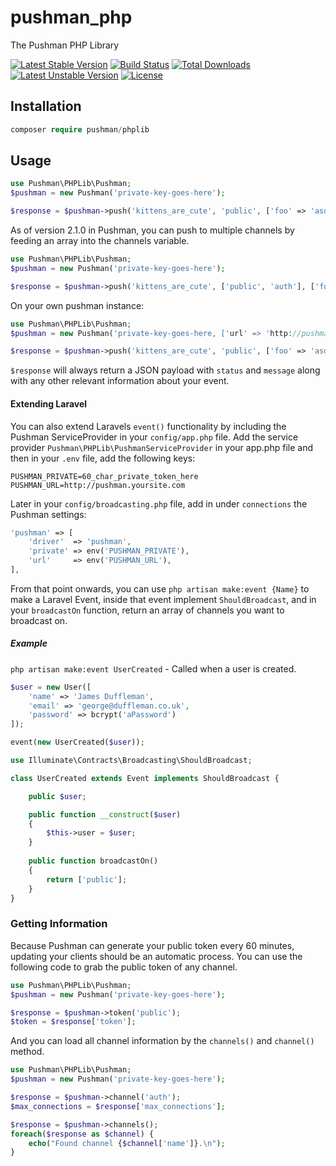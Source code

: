 # pushman_php
The Pushman PHP Library

[![Latest Stable Version](https://poser.pugx.org/pushman/phplib/v/stable)](https://packagist.org/packages/pushman/phplib) [![Build Status](https://travis-ci.org/PushmanPHP/pushman_php_library.svg?branch=master)](https://travis-ci.org/PushmanPHP/pushman_php_library) [![Total Downloads](https://poser.pugx.org/pushman/phplib/downloads)](https://packagist.org/packages/pushman/phplib) [![Latest Unstable Version](https://poser.pugx.org/pushman/phplib/v/unstable)](https://packagist.org/packages/pushman/phplib) [![License](https://poser.pugx.org/pushman/phplib/license)](https://packagist.org/packages/pushman/phplib)

## Installation
```php
composer require pushman/phplib
```

## Usage
```php
use Pushman\PHPLib\Pushman;
$pushman = new Pushman('private-key-goes-here');

$response = $pushman->push('kittens_are_cute', 'public', ['foo' => 'asdasdasdasd']);
```

As of version 2.1.0 in Pushman, you can push to multiple channels by feeding an array into the channels variable.

```php
use Pushman\PHPLib\Pushman;
$pushman = new Pushman('private-key-goes-here');

$response = $pushman->push('kittens_are_cute', ['public', 'auth'], ['foo' => 'asdasdasdasd']);
```

On your own pushman instance:

```php
use Pushman\PHPLib\Pushman;
$pushman = new Pushman('private-key-goes-here, ['url' => 'http://pushman.yoursite.com']);

$response = $pushman->push('kittens_are_cute', 'public', ['foo' => 'asdasdasdasd']);
```

`$response` will always return a JSON payload with `status` and `message` along with any other relevant information about your event.

#### Extending Laravel
You can also extend Laravels `event()` functionality by including the Pushman ServiceProvider in your `config/app.php` file. Add the service provider `Pushman\PHPLib\PushmanServiceProvider` in your app.php file and then in your `.env` file, add the following keys:

```
PUSHMAN_PRIVATE=60_char_private_token_here
PUSHMAN_URL=http://pushman.yoursite.com
```

Later in your `config/broadcasting.php` file, add in under `connections` the Pushman settings:

```php
'pushman' => [
    'driver'  => 'pushman',
    'private' => env('PUSHMAN_PRIVATE'),
    'url'     => env('PUSHMAN_URL'),
],
```

From that point onwards, you can use `php artisan make:event {Name}` to make a Laravel Event, inside that event implement `ShouldBroadcast`, and in your `broadcastOn` function, return an array of channels you want to broadcast on.

##### Example
`php artisan make:event UserCreated` - Called when a user is created.
```php
$user = new User([
	'name' => 'James Duffleman',
	'email' => 'george@duffleman.co.uk',
	'password' => bcrypt('aPassword')
]);

event(new UserCreated($user));
```

```php
use Illuminate\Contracts\Broadcasting\ShouldBroadcast;

class UserCreated extends Event implements ShouldBroadcast {

    public $user;

    public function __construct($user)
    {
        $this->user = $user;
    }
    
    public function broadcastOn()
    {
        return ['public'];
    }
}
```

### Getting Information

Because Pushman can generate your public token every 60 minutes, updating your clients should be an automatic process. You can use the following code to grab the public token of any channel.

```php
use Pushman\PHPLib\Pushman;
$pushman = new Pushman('private-key-goes-here');

$response = $pushman->token('public');
$token = $response['token'];
```

And you can load all channel information by the `channels()` and `channel()` method.

```php
use Pushman\PHPLib\Pushman;
$pushman = new Pushman('private-key-goes-here');

$response = $pushman->channel('auth');
$max_connections = $response['max_connections'];

$response = $pushman->channels();
foreach($response as $channel) {
	echo("Found channel {$channel['name']}.\n");
}
```